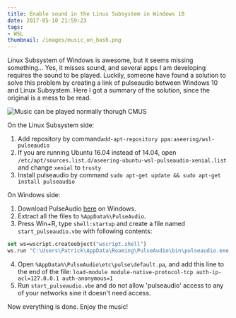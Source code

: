 ```yaml
---
title: Enable sound in the Linux Subsystem in Windows 10
date: 2017-05-10 21:59:23
tags:
- WSL
thumbnail: /images/music_on_bash.png
---
```

Linux Subsystem of Windows is awesome, but it seems missing something... Yes, it misses sound, and several apps I am developing requires the sound to be played. Luckily, someone have found a solution to solve this problem by creating a link of pulseaudio between Windows 10 and Linux Subsystem. Here I got a summary of the solution, since the original is a mess to be read.

![Music can be played normally thorugh CMUS](/images/music_on_bash.png)
<!--more-->
On the Linux Subsystem side:
1. Add repository by command`add-apt-repository ppa:aseering/wsl-pulseaudio`
2. If you are running Ubuntu 16.04 instead of 14.04, open `/etc/apt/sources.list.d/aseering-ubuntu-wsl-pulseaudio-xenial.list` and change `xenial` to `trusty`
3. Install pulseaudio by command `sudo apt-get update && sudo apt-get install pulseaudio`

On Windows side:
1. Download PulseAudio [here](http://bosmans.ch/pulseaudio/pulseaudio-1.1.zip) on Windows.
2. Extract all the files to `%AppData%\PulseAudio`.
3. Press Win+R, type `shell:startup` and create a file named `start_pulseaudio.vbe` with following contents:
```vb
set ws=wscript.createobject("wscript.shell") 
ws.run "C:\Users\Patrick\AppData\Roaming\PulseAudio\bin\pulseaudio.exe --exit-idle-time=-1",0 
```
4. Open `%AppData%\PulseAudio\etc\pulse\default.pa`, and add this line to the end of the file:
`load-module module-native-protocol-tcp auth-ip-acl=127.0.0.1 auth-anonymous=1`
5. Run `start_pulseaudio.vbe` and do not allow 'pulseaudio' access to any of your networks sine it doesn't need access.

Now everything is done. Enjoy the music!